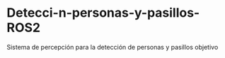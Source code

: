 # Detecci-n-personas-y-pasillos-ROS2
Sistema de percepción para la detección de personas y pasillos objetivo
